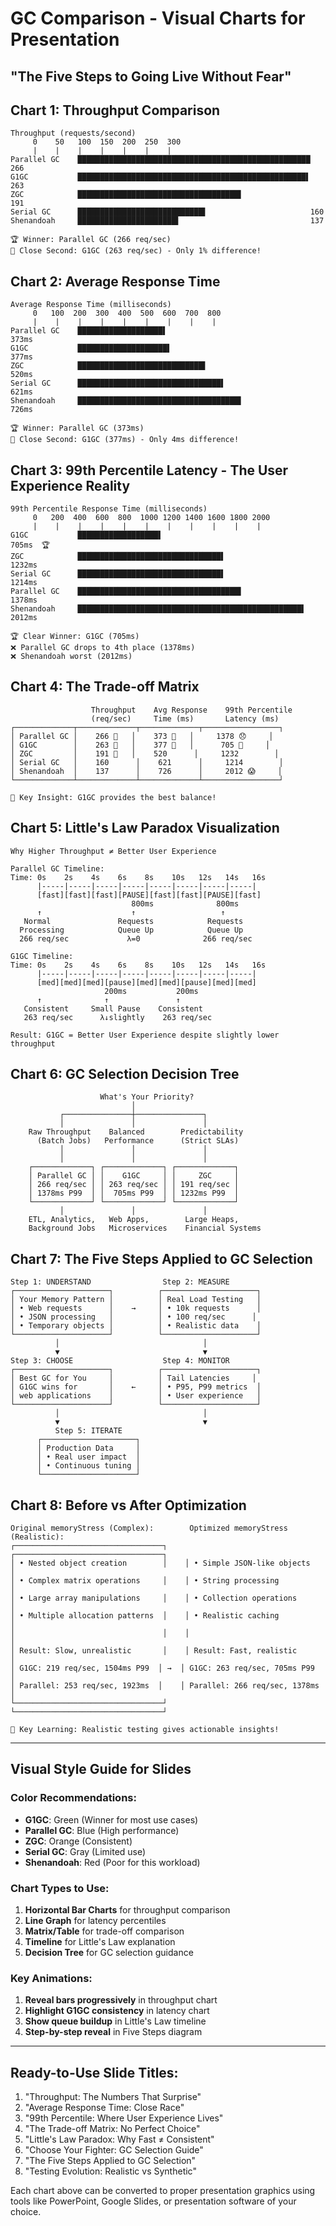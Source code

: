 # GC Comparison - Visual Charts for Presentation
## "The Five Steps to Going Live Without Fear"

## Chart 1: Throughput Comparison
```
Throughput (requests/second)
     0    50   100  150  200  250  300
     |    |    |    |    |    |    |
Parallel GC    ████████████████████████████████████████████████████ 266
G1GC           ███████████████████████████████████████████████████▌ 263
ZGC            ████████████████████████████████████▌                191
Serial GC      ████████████████████████████▌                       160
Shenandoah     ██████████████████████▌                             137

🏆 Winner: Parallel GC (266 req/sec)
🥈 Close Second: G1GC (263 req/sec) - Only 1% difference!
```

## Chart 2: Average Response Time
```
Average Response Time (milliseconds)
     0   100  200  300  400  500  600  700  800
     |    |    |    |    |    |    |    |    |
Parallel GC    ███████████████████▌                                373ms
G1GC           ████████████████████▌                               377ms
ZGC            ████████████████████████████▌                       520ms
Serial GC      ████████████████████████████████▌                   621ms
Shenandoah     ████████████████████████████████████▌               726ms

🏆 Winner: Parallel GC (373ms)
🥈 Close Second: G1GC (377ms) - Only 4ms difference!
```

## Chart 3: 99th Percentile Latency - The User Experience Reality
```
99th Percentile Response Time (milliseconds)
     0   200  400  600  800  1000 1200 1400 1600 1800 2000
     |    |    |    |    |    |    |    |    |    |    |
G1GC           ██████████████████▌                                 705ms  🏆
ZGC            ████████████████████████████████▌                   1232ms
Serial GC      ████████████████████████████████▌                   1214ms
Parallel GC    ████████████████████████████████████▌               1378ms
Shenandoah     ██████████████████████████████████████████████████▌ 2012ms

🏆 Clear Winner: G1GC (705ms)
❌ Parallel GC drops to 4th place (1378ms)
❌ Shenandoah worst (2012ms)
```

## Chart 4: The Trade-off Matrix
```
                  Throughput    Avg Response    99th Percentile
                  (req/sec)     Time (ms)       Latency (ms)
┌─────────────┬─────────────┬─────────────┬─────────────────┐
│ Parallel GC │    266 🥇   │    373 🥇   │     1378 😞     │
│ G1GC        │    263 🥈   │    377 🥈   │      705 🥇     │
│ ZGC         │    191 🥉   │    520      │     1232        │
│ Serial GC   │    160      │    621      │     1214        │
│ Shenandoah  │    137      │    726      │     2012 😱     │
└─────────────┴─────────────┴─────────────┴─────────────────┘

🎯 Key Insight: G1GC provides the best balance!
```

## Chart 5: Little's Law Paradox Visualization
```
Why Higher Throughput ≠ Better User Experience

Parallel GC Timeline:
Time: 0s    2s    4s    6s    8s    10s   12s   14s   16s
      |-----|-----|-----|-----|-----|-----|-----|-----|
      [fast][fast][fast][PAUSE][fast][fast][PAUSE][fast]
                           800ms              800ms
      ↑                    ↑                   ↑
   Normal               Requests            Requests  
  Processing            Queue Up            Queue Up
  266 req/sec             λ=0              266 req/sec

G1GC Timeline:  
Time: 0s    2s    4s    6s    8s    10s   12s   14s   16s
      |-----|-----|-----|-----|-----|-----|-----|-----|
      [med][med][med][pause][med][med][pause][med][med]
                     200ms           200ms
      ↑              ↑               ↑
   Consistent     Small Pause    Consistent
   263 req/sec      λ↓slightly    263 req/sec

Result: G1GC = Better User Experience despite slightly lower throughput
```

## Chart 6: GC Selection Decision Tree
```
                    What's Your Priority?
                           │
           ┌───────────────┼───────────────┐
           │               │               │
    Raw Throughput    Balanced        Predictability
      (Batch Jobs)   Performance      (Strict SLAs)
           │               │               │
           │               │               │
    ┌─────────────┐ ┌─────────────┐ ┌─────────────┐
    │ Parallel GC │ │    G1GC     │ │     ZGC     │
    │ 266 req/sec │ │ 263 req/sec │ │ 191 req/sec │
    │ 1378ms P99  │ │  705ms P99  │ │ 1232ms P99  │
    └─────────────┘ └─────────────┘ └─────────────┘
           │               │               │
    ETL, Analytics,   Web Apps,        Large Heaps,
    Background Jobs   Microservices    Financial Systems
```

## Chart 7: The Five Steps Applied to GC Selection
```
Step 1: UNDERSTAND                Step 2: MEASURE
┌─────────────────────┐          ┌─────────────────────┐
│ Your Memory Pattern │          │ Real Load Testing   │
│ • Web requests      │    →     │ • 10k requests      │
│ • JSON processing   │          │ • 100 req/sec      │
│ • Temporary objects │          │ • Realistic data    │
└─────────────────────┘          └─────────────────────┘
          │                                │
          ▼                                ▼
Step 3: CHOOSE                    Step 4: MONITOR
┌─────────────────────┐          ┌─────────────────────┐
│ Best GC for You     │          │ Tail Latencies     │
│ G1GC wins for       │    ←     │ • P95, P99 metrics  │
│ web applications    │          │ • User experience   │
└─────────────────────┘          └─────────────────────┘
          │                                │
          ▼                                ▼
          Step 5: ITERATE
      ┌─────────────────────┐
      │ Production Data     │
      │ • Real user impact  │
      │ • Continuous tuning │
      └─────────────────────┘
```

## Chart 8: Before vs After Optimization
```
Original memoryStress (Complex):        Optimized memoryStress (Realistic):
┌─────────────────────────────────┐    ┌─────────────────────────────────┐
│ • Nested object creation        │    │ • Simple JSON-like objects      │
│ • Complex matrix operations     │    │ • String processing             │
│ • Large array manipulations     │    │ • Collection operations         │
│ • Multiple allocation patterns  │    │ • Realistic caching             │
│                                 │    │                                 │
│ Result: Slow, unrealistic       │    │ Result: Fast, realistic         │
│ G1GC: 219 req/sec, 1504ms P99  │ →  │ G1GC: 263 req/sec, 705ms P99   │
│ Parallel: 253 req/sec, 1923ms  │    │ Parallel: 266 req/sec, 1378ms  │
└─────────────────────────────────┘    └─────────────────────────────────┘

🎯 Key Learning: Realistic testing gives actionable insights!
```

---

## Visual Style Guide for Slides

### Color Recommendations:
- **G1GC**: Green (Winner for most use cases)
- **Parallel GC**: Blue (High performance)
- **ZGC**: Orange (Consistent)
- **Serial GC**: Gray (Limited use)
- **Shenandoah**: Red (Poor for this workload)

### Chart Types to Use:
1. **Horizontal Bar Charts** for throughput comparison
2. **Line Graph** for latency percentiles
3. **Matrix/Table** for trade-off comparison
4. **Timeline** for Little's Law explanation
5. **Decision Tree** for GC selection guidance

### Key Animations:
1. **Reveal bars progressively** in throughput chart
2. **Highlight G1GC consistency** in latency chart
3. **Show queue buildup** in Little's Law timeline
4. **Step-by-step reveal** in Five Steps diagram

---

## Ready-to-Use Slide Titles:

1. "Throughput: The Numbers That Surprise"
2. "Average Response Time: Close Race"
3. "99th Percentile: Where User Experience Lives"
4. "The Trade-off Matrix: No Perfect Choice"
5. "Little's Law Paradox: Why Fast ≠ Consistent"
6. "Choose Your Fighter: GC Selection Guide"
7. "The Five Steps Applied to GC Selection"
8. "Testing Evolution: Realistic vs Synthetic"

Each chart above can be converted to proper presentation graphics using tools like PowerPoint, Google Slides, or presentation software of your choice.
